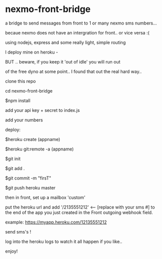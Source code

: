 # nexmo-front-bridge
a bridge to send messages from front to 1 or many nexmo sms numbers... 

becaue nexmo does not have an intergration for front.. or vice versa :( 


using nodejs, express and some really light, simple routing


I deploy mine on heroku -


BUT .. beware, if you keep it 'out of idle' you will run out

of the free dyno at some point.. I found that out the real hard way.. 

clone this repo

cd nexmo-front-bridge

$npm install

add your api key + secret to index.js

add your numbers

deploy:

$heroku create (appname)

$heroku git:remote -a  (appname)

$git init

$git add .

$git commit -m "firsT"

$git push heroku master



then in front, set up a mailbox 'custom'

put the heroku url and add '/2135551212'  <-- [replace with your sms #] to the end of the app  you just created in the Front outgoing webhook field. 

example:  https://myapp.heroku.com/12135551212


send sms's !


log into the heroku logs to watch it all happen if you like.. 

enjoy!











